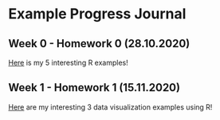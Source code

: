 # Example Progress Journal

## Week 0 - Homework 0 (28.10.2020)

[Here](files/interesting_examples.html) is my 5 interesting R examples!

## Week 1 - Homework 1 (15.11.2020)

[Here](files/Homework1.html) are my interesting 3 data visualization examples using R!